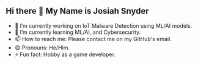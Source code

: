 ## Hi there 👋 My Name is Josiah Snyder

- 🔭 I’m currently working on IoT Malware Detection using ML/AI models.
- 🌱 I’m currently learning ML/AI, and Cybersecurity.
- 📫 How to reach me: Please contact me on my GitHub's email.
- 😄 Pronouns: He/Him.
- ⚡ Fun fact: Hobby as a game developer.
